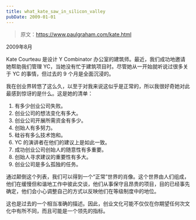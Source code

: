 ```yaml
---
title: what_kate_saw_in_silicon_valley
pubDate: 2009-01-01
---
```


> 原文：https://www.paulgraham.com/kate.html 

            
2009年8月

Kate Courteau 是设计 Y Combinator 办公室的建筑师。最近，我们成功地邀请她帮助我们管理 YC，当她没有忙于建筑项目时。尽管她从一开始就听说过很多关于 YC 的事情，但过去的 9 个月是全面沉浸的。

我在创业界转悠了这么久，以至于对我来说这似乎是正常的，所以我很好奇她对此最感到惊讶的是什么。这是她的清单：

1. 有多少创业公司失败。
2. 创业公司的想法变化有多大。
3. 创业公司开展所需资金有多少。
4. 创始人有多努力。
5. 硅谷有多么技术饱和。
6. YC 的演讲者在他们的建议上是如此一致。
7. 成功创业公司创始人的随意性有多重要。
8. 创始人寻求建议的重要性有多大。
9. 创业公司是多么孤独的任务。

通过颠倒这个列表，我们可以得到一个“正常”世界的肖像。这个世界由人们组成，他们在缓慢但和谐地工作中彼此交谈，他们从事保守且昂贵的项目，目的已经事先确定，他们会小心调整自己的方式以反映他们在等级制度中的地位。

这也是过去的一个相当准确的描述。因此，创业文化可能不仅仅在你期望任何次文化中有所不同，而且可能是一个领先的指标。
